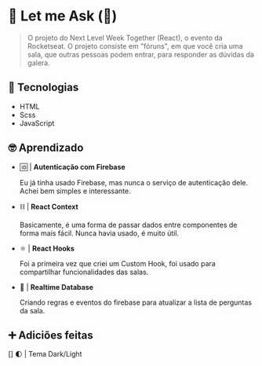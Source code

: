 # 💬 Let me Ask (🚧)

> O projeto do Next Level Week Together (React), o evento da Rocketseat. O projeto consiste em "fóruns", em que você cria uma sala, que outras pessoas podem entrar, para responder as dúvidas da galera.

## 📡 Tecnologias

- HTML
- Scss
- JavaScript

## 🤓 Aprendizado

- 🆔 | **Autenticação com Firebase**

    Eu já tinha usado Firebase, mas nunca o serviço de autenticação dele. Achei bem simples e interessante.

- ⛓ | **React Context**

    Basicamente, é uma forma de passar dados entre componentes de forma mais fácil. Nunca havia usado, é muito útil.

- ⚛ | **React Hooks**

    Foi a primeira vez que criei um Custom Hook, foi usado para compartilhar funcionalidades das salas.

- 💾 | **Realtime Database**

    Criando regras e eventos do firebase para atualizar a lista de perguntas da sala.

## ➕ Adiciões feitas

[] 🌓 | Tema Dark/Light
